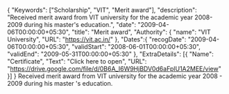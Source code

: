 {
    "Keywords": ["Scholarship", "VIT", "Merit award"],
    "description": "Received merit award from VIT university for the academic year 2008-2009 during his master's education.",
    "date": "2009-04-06T00:00:00+05:30",
    "title": "Merit award",
    "Authority": {
        "name": "VIT University",
        "URL": "https://vit.ac.in/"
    },
    "Dates":{
        "recogDate": "2009-04-06T00:00:00+05:30",
        "validStart": "2008-06-01T00:00:00+05:30",
        "validEnd": "2009-05-31T00:00:00+05:30"
    },
    "ExtraDetails": [{
        "Name": "Certificate",
        "Text": "Click here to open",
        "URL": "https://drive.google.com/file/d/0B6A_I6W9HjBDV0d6aFplU1A2MEE/view"
    }]
}
Received merit award from VIT university
for the academic year 2008 - 2009 during his master 's education.